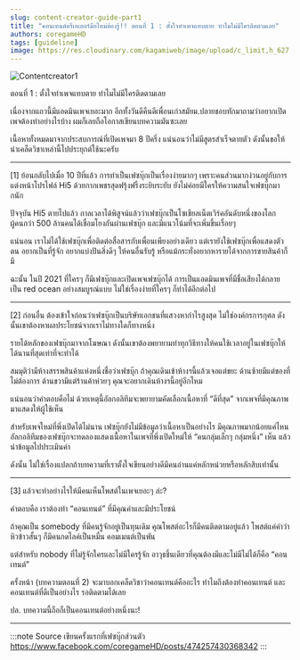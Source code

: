 ```yaml
---
slug: content-creator-guide-part1
title: "คอนเทนต์ครีเอเตอร์มือใหม่ต้องรู้!! ตอนที่ 1 : ตั้งใจทำเพจแทบตาย ทำไมไม่มีใครติดตามเลย"
authors: coregameHD
tags: [guideline]
image: https://res.cloudinary.com/kagamiweb/image/upload/c_limit,h_627,q_auto:good,w_1200/v1631885355/blog/contentcreator1.jpg
---
```


![Contentcreator1](https://res.cloudinary.com/kagamiweb/image/upload/v1631885355/blog/contentcreator1.jpg)

ตอนที่ 1 : ตั้งใจทำเพจแทบตาย ทำไมไม่มีใครติดตามเลย

เนื่องจากแถวนี้มีแอดมินเพจเยอะมาก อีกทั้งวันดีคืนดีเพื่อนเก่าสมัยม.ปลายชอบทักมาถามว่าอยากเปิดเพจต้องทำอย่างไรบ้าง ผมก็เลยถือโอกาสเขียนบทความมันซะเลย

เนื้อหาทั้งหมดมาจากประสบการณ์ที่เปิดเพจมา 8 ปีครึ่ง แน่นอนว่าไม่มีสูตรสำเร็จตายตัว ดังนั้นขอให้นำเคล็ดวิชาเหล่านี้ไปประยุกต์ใช้นะครับ

<!-- truncate -->

---

[1]
ย้อนกลับไปเมื่อ 10 ปีที่แล้ว การทำเป็นเฟซบุ๊กเป็นเรื่องง่ายมากๆ เพราะคนส่วนมากง่วนอยู่กับการแต่งหน้าโปรไฟล์ Hi5 ด้วยกากเพชรสุดฟรุ้งฟริ้งระยิบระยับ ยังไม่ค่อยมีใครให้ความสนใจเฟซบุ๊กมากนัก

ปัจจุบัน Hi5 ตายไปแล้ว กาลเวลาได้พิสูจน์แล้วว่าเฟซบุ๊กเป็นโซเชียลเน็ตเวิร์คอันดับหนึ่งของโลก ผู้คนกว่า 500 ล้านคนได้เชื่อมโยงกันผ่านเฟซบุ๊ก และมีแนวโน้มที่จะเพิ่มขึ้นเรื่อยๆ

แน่นอน เราไม่ได้ใช้เฟซบุ๊กเพื่อติดต่อสื่อสารกับเพื่อนเพียงอย่างเดียว แต่เรายังใช้เฟซบุ๊กเพื่อแสดงตัวตน อยากเป็นที่รู้จัก อยากแบ่งปันสิ่งดีๆ ให้คนอื่นรับรู้ หรือแม้กระทั่งอยากหารายได้จากการขายสินค้าก็มี

ฉะนั้น ในปี 2021 ที่ใครๆ ก็มีเฟซบุ๊กและเปิดเพจเฟซบุ๊กได้ การเป็นแอดมินเพจที่มีชื่อเสียงได้กลายเป็น red ocean อย่างสมบูรณ์แบบ ไม่ใช่เรื่องง่ายที่ใครๆ ก็ทำได้อีกต่อไป

---

[2]
ก่อนอื่น ต้องเข้าใจก่อนว่าเฟซบุ๊กเป็นบริษัทเอกชนที่แสวงหากำไรสูงสุด ไม่ใช่องค์กรการกุศล ดังนั้นเขาต้องหาผลประโยชน์จากเราไม่ทางใดก็ทางหนึ่ง

รายได้หลักของเฟซบุ๊กมาจากโฆษณา ดังนั้นเขาต้องพยายามทำทุกวิธีทางให้คนใช้เวลาอยู่ในเฟซบุ๊กให้ได้นานที่สุดเท่าที่จะทำได้

สมมุติว่ามีห้างสรรพสินค้าแห่งหนึ่งชื่อว่าเฟซบุ๊ก ถ้าคุณเดินเข้าห้างฯนี้แล้วเจอแต่ขยะ ด้านซ้ายมีแต่ของที่ไม่ต้องการ ด้านขวามีแต่ร้านค้าห่วยๆ คุณจะอยากเดินห้างฯนี้อยู่อีกไหม

แน่นอนว่าคำตอบคือไม่ ด้วยเหตุนี้อัลกอลิทึมจะพยายามคัดเลือกเนื้อหาที่ “ดีที่สุด” จากเพจที่มีคุณภาพมาแสดงให้ผู้ใช้เห็น

สำหรับเพจใหม่ที่พึ่งเปิดได้ไม่นาน เฟซบุ๊กยังไม่มีข้อมูลว่าเนื้อหาเป็นอย่างไร มีคุณภาพมากน้อยแค่ไหน อัลกอลิทึมของเฟซบุ๊กจะทดลองแสดงเนื้อหาในเพจที่พึ่งเปิดใหม่ให้ “คนกลุ่มเล็กๆ กลุ่มหนึ่ง” เห็น แล้วนำข้อมูลไปประเมินค่า

ดังนั้น ไม่ใช่เรื่องแปลกถ้าบทความที่เราตั้งใจเขียนอย่างดีมีคนอ่านแค่หลักหน่วยหรือหลักสิบเท่านั้น

---

[3]
แล้วจะทำอย่างไรให้มีคนเห็นโพสต์ในเพจเยอะๆ ล่ะ?

คำตอบคือ เราต้องทำ “คอนเทนต์” ที่มีคุณค่าและมีประโยชน์

ถ้าคุณเป็น somebody ที่มีคนรู้จักอยู่เป็นทุนเดิม คุณโพสต์อะไรก็มีคนติดตามอยู่แล้ว โพสต์แค่คำว่าหิวข้าวสั้นๆ ก็มีคนกดไลค์เป็นหมื่น คอมเมนต์เป็นพัน

แต่สำหรับ nobody ที่ไม่รู้จักใครและไม่มีใครรู้จัก อาวุธชิ้นเดียวที่คุณต้องมีและไม่มีไม่ได้ก็คือ “คอนเทนต์”

ครั้งหน้า (บทความตอนที่ 2) จะมาบอกเคล็ดวิชาว่าคอนเทนต์คืออะไร ทำไมถึงต้องทำคอนเทนต์ และคอนเทนต์ที่ดีเป็นอย่างไร รอติดตามได้เลย

ปล. บทความนี้ถือก็เป็นคอนเทนต์อย่างหนึ่งนะ!

---

:::note Source
เขียนครั้งแรกที่เฟซบุ๊กส่วนตัว  
https://www.facebook.com/coregameHD/posts/474257430368342
:::